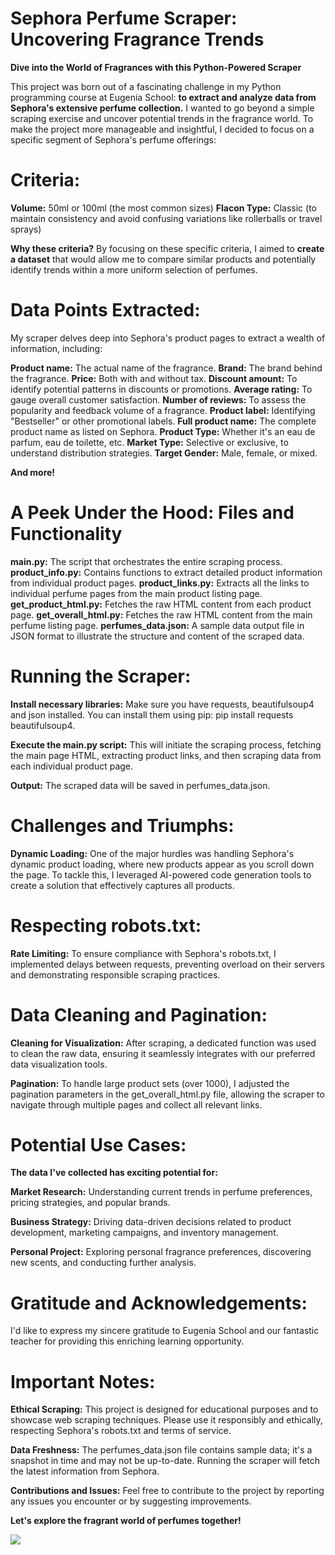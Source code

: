 # Sephora Perfume Scraper: Uncovering Fragrance Trends
**Dive into the World of Fragrances with this Python-Powered Scraper**

This project was born out of a fascinating challenge in my Python programming course at  Eugenia School: **to extract and analyze data from Sephora's extensive perfume collection.** I wanted to go beyond a simple scraping exercise and uncover potential trends in the fragrance world. To make the project more manageable and insightful, I decided to focus on a specific segment of Sephora's perfume offerings:

# Criteria:

**Volume:** 50ml or 100ml (the most common sizes)
**Flacon Type:** Classic (to maintain consistency and avoid confusing variations like rollerballs or travel sprays)

**Why these criteria?**
By focusing on these specific criteria, I aimed to **create a dataset** that would allow me to compare similar products and potentially identify trends within a more uniform selection of perfumes.

# Data Points Extracted: #
My scraper delves deep into Sephora's product pages to extract a wealth of information, including:

**Product name:** The actual name of the fragrance.
**Brand:** The brand behind the fragrance.
**Price:** Both with and without tax.
**Discount amount:** To identify potential patterns in discounts or promotions.
**Average rating:** To gauge overall customer satisfaction.
**Number of reviews:** To assess the popularity and feedback volume of a fragrance.
**Product label:** Identifying "Bestseller" or other promotional labels.
**Full product name:** The complete product name as listed on Sephora.
**Product Type:** Whether it's an eau de parfum, eau de toilette, etc.
**Market Type:** Selective or exclusive, to understand distribution strategies.
**Target Gender:** Male, female, or mixed.

**And more!**


# A Peek Under the Hood: Files and Functionality #
**main.py:** The script that orchestrates the entire scraping process.
**product_info.py:** Contains functions to extract detailed product information from individual product pages.
**product_links.py:** Extracts all the links to individual perfume pages from the main product listing page.
**get_product_html.py:** Fetches the raw HTML content from each product page.
**get_overall_html.py:** Fetches the raw HTML content from the main perfume listing page.
**perfumes_data.json:** A sample data output file in JSON format to illustrate the structure and content of the scraped data.

# Running the Scraper: #
**Install necessary libraries:** Make sure you have requests, beautifulsoup4 and json installed. You can install them using pip: pip install requests beautifulsoup4.

**Execute the main.py script:** This will initiate the scraping process, fetching the main page HTML, extracting product links, and then scraping data from each individual product page.

**Output:** The scraped data will be saved in perfumes_data.json.

# Challenges and Triumphs: #
**Dynamic Loading:** One of the major hurdles was handling Sephora's dynamic product loading, where new products appear as you scroll down the page. To tackle this, I leveraged AI-powered code generation tools to create a solution that effectively captures all products.

# Respecting robots.txt: #
**Rate Limiting:** To ensure compliance with Sephora's robots.txt, I implemented delays between requests, preventing overload on their servers and demonstrating responsible scraping practices.

# Data Cleaning and Pagination: #

**Cleaning for Visualization:** After scraping, a dedicated function was used to clean the raw data, ensuring it seamlessly integrates with our preferred data visualization tools.

**Pagination:** To handle large product sets (over 1000), I adjusted the pagination parameters in the get_overall_html.py file, allowing the scraper to navigate through multiple pages and collect all relevant links.

# Potential Use Cases: #
**The data I've collected has exciting potential for:**

**Market Research:** Understanding current trends in perfume preferences, pricing strategies, and popular brands.

**Business Strategy:** Driving data-driven decisions related to product development, marketing campaigns, and inventory management.

**Personal Project:** Exploring personal fragrance preferences, discovering new scents, and conducting further analysis.

# Gratitude and Acknowledgements: #

I'd like to express my sincere gratitude to Eugenia School and our fantastic teacher for providing this enriching learning opportunity.

# Important Notes: #
**Ethical Scraping:** This project is designed for educational purposes and to showcase web scraping techniques. Please use it responsibly and ethically, respecting Sephora's robots.txt and terms of service.

**Data Freshness:** The perfumes_data.json file contains sample data; it's a snapshot in time and may not be up-to-date. Running the scraper will fetch the latest information from Sephora.

**Contributions and Issues:** Feel free to contribute to the project by reporting any issues you encounter or by suggesting improvements.

**Let's explore the fragrant world of perfumes together!**

<div class='tableauPlaceholder' id='viz1731661478665' style='position: relative'><noscript><a href='#'><img alt=' ' src='https:&#47;&#47;public.tableau.com&#47;static&#47;images&#47;J9&#47;J9R7HJXM9&#47;1_rss.png' style='border: none' /></a></noscript><object class='tableauViz'  style='display:none;'><param name='host_url' value='https%3A%2F%2Fpublic.tableau.com%2F' /> <param name='embed_code_version' value='3' /> <param name='path' value='shared&#47;J9R7HJXM9' /> <param name='toolbar' value='yes' /><param name='static_image' value='https:&#47;&#47;public.tableau.com&#47;static&#47;images&#47;J9&#47;J9R7HJXM9&#47;1.png' /> <param name='animate_transition' value='yes' /><param name='display_static_image' value='yes' /><param name='display_spinner' value='yes' /><param name='display_overlay' value='yes' /><param name='display_count' value='yes' /><param name='language' value='en-US' /><param name='filter' value='publish=yes' /></object></div>                <script type='text/javascript'>                    var divElement = document.getElementById('viz1731661478665');                    var vizElement = divElement.getElementsByTagName('object')[0];                    if ( divElement.offsetWidth > 800 ) { vizElement.style.width='1366px';vizElement.style.height='818px';} else if ( divElement.offsetWidth > 500 ) { vizElement.style.width='1366px';vizElement.style.height='818px';} else { vizElement.style.width='100%';vizElement.style.height='2300px';}                     var scriptElement = document.createElement('script');                    scriptElement.src = 'https://public.tableau.com/javascripts/api/viz_v1.js';                    vizElement.parentNode.insertBefore(scriptElement, vizElement);                </script>
